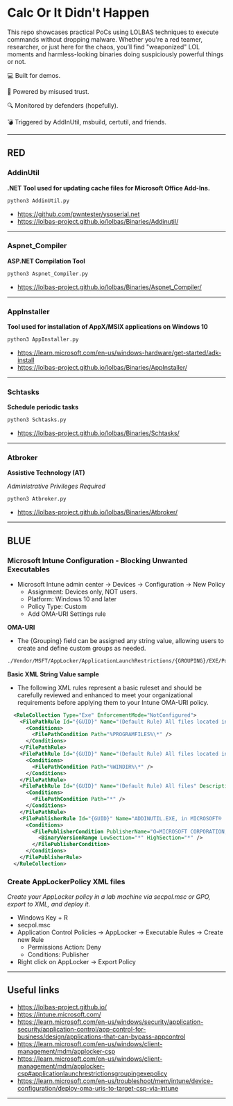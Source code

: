 # Calc Or It Didn't Happen

This repo showcases practical PoCs using LOLBAS techniques to execute commands without dropping malware. Whether you're a red teamer, researcher, or just here for the chaos, you’ll find "weaponized" LOL moments and harmless-looking binaries doing suspiciously powerful things or not.

💻 Built for demos.

🎩 Powered by misused trust.

🔍 Monitored by defenders (hopefully).

💣 Triggered by AddInUtil, msbuild, certutil, and friends.

---

## RED

### AddinUtil

**.NET Tool used for updating cache files for Microsoft Office Add-Ins.**

```bash
python3 AddinUtil.py
```

- https://github.com/pwntester/ysoserial.net
- https://lolbas-project.github.io/lolbas/Binaries/Addinutil/

---

### Aspnet_Compiler

**ASP.NET Compilation Tool**

```bash
python3 Aspnet_Compiler.py
```

- https://lolbas-project.github.io/lolbas/Binaries/Aspnet_Compiler/

---

### AppInstaller

**Tool used for installation of AppX/MSIX applications on Windows 10**

```bash
python3 AppInstaller.py
```

- https://learn.microsoft.com/en-us/windows-hardware/get-started/adk-install
- https://lolbas-project.github.io/lolbas/Binaries/AppInstaller/

---

### Schtasks

**Schedule periodic tasks**

```bash
python3 Schtasks.py
```

- https://lolbas-project.github.io/lolbas/Binaries/Schtasks/

---

### Atbroker

**Assistive Technology (AT)**

*Administrative Privileges Required*

```bash
python3 Atbroker.py
```

- https://lolbas-project.github.io/lolbas/Binaries/Atbroker/

---

## BLUE

### Microsoft Intune Configuration - Blocking Unwanted Executables

- Microsoft Intune admin center -> Devices -> Configuration -> New Policy
  - Assignment: Devices only, NOT users. 
  - Platform: Windows 10 and later
  - Policy Type: Custom
  - Add OMA-URI Settings rule

**OMA-URI**

- The {Grouping} field can be assigned any string value, allowing users to create and define custom groups as needed.

```bash
./Vendor/MSFT/AppLocker/ApplicationLaunchRestrictions/{GROUPING}/EXE/Policy
```

**Basic XML String Value sample**

- The following XML rules represent a basic ruleset and should be carefully reviewed and enhanced to meet your organizational requirements before applying them to your Intune OMA-URI policy.

```xml
  <RuleCollection Type="Exe" EnforcementMode="NotConfigured">
    <FilePathRule Id="{GUID}" Name="(Default Rule) All files located in the Program Files folder" Description="Allows members of the Everyone group to run applications that are located in the Program Files folder." UserOrGroupSid="S-1-1-0" Action="Allow">
      <Conditions>
        <FilePathCondition Path="%PROGRAMFILES%\*" />
      </Conditions>
    </FilePathRule>
    <FilePathRule Id="{GUID}" Name="(Default Rule) All files located in the Windows folder" Description="Allows members of the Everyone group to run applications that are located in the Windows folder." UserOrGroupSid="S-1-1-0" Action="Allow">
      <Conditions>
        <FilePathCondition Path="%WINDIR%\*" />
      </Conditions>
    </FilePathRule>
    <FilePathRule Id="{GUID}" Name="(Default Rule) All files" Description="Allows members of the local Administrators group to run all applications." UserOrGroupSid="S-1-5-32-544" Action="Allow">
      <Conditions>
        <FilePathCondition Path="*" />
      </Conditions>
    </FilePathRule>
    <FilePublisherRule Id="{GUID}" Name="ADDINUTIL.EXE, in MICROSOFT® .NET FRAMEWORK, from O=MICROSOFT CORPORATION, L=REDMOND, S=WASHINGTON, C=US" Description="" UserOrGroupSid="S-1-1-0" Action="Deny">
      <Conditions>
        <FilePublisherCondition PublisherName="O=MICROSOFT CORPORATION, L=REDMOND, S=WASHINGTON, C=US" ProductName="MICROSOFT® .NET FRAMEWORK" BinaryName="ADDINUTIL.EXE">
          <BinaryVersionRange LowSection="*" HighSection="*" />
        </FilePublisherCondition>
      </Conditions>
    </FilePublisherRule>
  </RuleCollection>
```

### Create AppLockerPolicy XML files

*Create your AppLocker policy in a lab machine via secpol.msc or GPO, export to XML, and deploy it.*

- Windows Key + R
- secpol.msc
- Application Control Policies -> AppLocker -> Executable Rules -> Create new Rule
  - Permissions Action: Deny
  - Conditions: Publisher
- Right click on AppLocker -> Export Policy

---

## Useful links

- https://lolbas-project.github.io/
- https://intune.microsoft.com/
- https://learn.microsoft.com/en-us/windows/security/application-security/application-control/app-control-for-business/design/applications-that-can-bypass-appcontrol
- https://learn.microsoft.com/en-us/windows/client-management/mdm/applocker-csp
- https://learn.microsoft.com/en-us/windows/client-management/mdm/applocker-csp#applicationlaunchrestrictionsgroupingexepolicy
- https://learn.microsoft.com/en-us/troubleshoot/mem/intune/device-configuration/deploy-oma-uris-to-target-csp-via-intune

---

